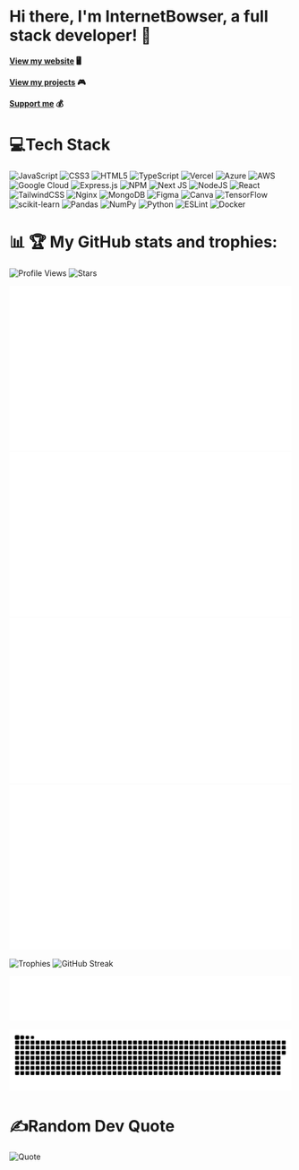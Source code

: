 # Hi there, I'm InternetBowser, a full stack developer! 🚀

**[View my website](https://www.internetbowser.com) 🖥️**

**[View my projects](https://www.internetbowser.com/projects) 🎮**

**[Support me](https://www.buymeacoffee.com/InternetBowser) 💰**

<!-- Stats -->

# 💻Tech Stack
![JavaScript](https://img.shields.io/badge/javascript-%23323330.svg?style=for-the-badge&logo=javascript&logoColor=%23F7DF1E) ![CSS3](https://img.shields.io/badge/css3-%231572B6.svg?style=for-the-badge&logo=css3&logoColor=white) ![HTML5](https://img.shields.io/badge/html5-%23E34F26.svg?style=for-the-badge&logo=html5&logoColor=white) ![TypeScript](https://img.shields.io/badge/typescript-%23007ACC.svg?style=for-the-badge&logo=typescript&logoColor=white) ![Vercel](https://img.shields.io/badge/vercel-%23000000.svg?style=for-the-badge&logo=vercel&logoColor=white) ![Azure](https://img.shields.io/badge/azure-%230072C6.svg?style=for-the-badge&logo=azure-devops&logoColor=white) ![AWS](https://img.shields.io/badge/AWS-%23FF9900.svg?style=for-the-badge&logo=amazon-aws&logoColor=white) ![Google Cloud](https://img.shields.io/badge/Google%20Cloud-%234285F4.svg?style=for-the-badge&logo=google-cloud&logoColor=white) ![Express.js](https://img.shields.io/badge/express.js-%23404d59.svg?style=for-the-badge&logo=express&logoColor=%2361DAFB) ![NPM](https://img.shields.io/badge/NPM-%23000000.svg?style=for-the-badge&logo=npm&logoColor=white) ![Next JS](https://img.shields.io/badge/Next-black?style=for-the-badge&logo=next.js&logoColor=white) ![NodeJS](https://img.shields.io/badge/node.js-6DA55F?style=for-the-badge&logo=node.js&logoColor=white) ![React](https://img.shields.io/badge/react-%2320232a.svg?style=for-the-badge&logo=react&logoColor=%2361DAFB) ![TailwindCSS](https://img.shields.io/badge/tailwindcss-%2338B2AC.svg?style=for-the-badge&logo=tailwind-css&logoColor=white) ![Nginx](https://img.shields.io/badge/nginx-%23009639.svg?style=for-the-badge&logo=nginx&logoColor=white) ![MongoDB](https://img.shields.io/badge/MongoDB-%234ea94b.svg?style=for-the-badge&logo=mongodb&logoColor=white) 	![Figma](https://img.shields.io/badge/figma-%23F24E1E.svg?style=for-the-badge&logo=figma&logoColor=white) ![Canva](https://img.shields.io/badge/Canva-%2300C4CC.svg?style=for-the-badge&logo=Canva&logoColor=white) ![TensorFlow](https://img.shields.io/badge/TensorFlow-%23FF6F00.svg?style=for-the-badge&logo=TensorFlow&logoColor=white) ![scikit-learn](https://img.shields.io/badge/scikit--learn-%23F7931E.svg?style=for-the-badge&logo=scikit-learn&logoColor=white) ![Pandas](https://img.shields.io/badge/pandas-%23150458.svg?style=for-the-badge&logo=pandas&logoColor=white) ![NumPy](https://img.shields.io/badge/numpy-%23013243.svg?style=for-the-badge&logo=numpy&logoColor=white) ![Python](https://img.shields.io/badge/python-3670A0?style=for-the-badge&logo=python&logoColor=ffdd54) ![ESLint](https://img.shields.io/badge/ESLint-4B3263?style=for-the-badge&logo=eslint&logoColor=white) ![Docker](https://img.shields.io/badge/docker-%230db7ed.svg?style=for-the-badge&logo=docker&logoColor=white)


# 📊 🏆 My GitHub stats and trophies:

![Profile Views](https://komarev.com/ghpvc/?username=InternetBowser670&label=Profile%20views&color=0e75b6&style=flat)
![Stars](https://img.shields.io/github/stars/InternetBowser670?label=Stars&style=social)

![My Github Stats](https://raw.githubusercontent.com/InternetBowser670/github-stats-jstrieb/master/generated/overview.svg#gh-dark-mode-only)
![My Github Stats](https://raw.githubusercontent.com/InternetBowser670/github-stats-jstrieb/master/generated/overview.svg#gh-light-mode-only)
![Top Langs](https://raw.githubusercontent.com/InternetBowser670/github-stats-jstrieb/master/generated/languages.svg#gh-light-mode-only)
![Top Langs](https://raw.githubusercontent.com/InternetBowser670/github-stats-jstrieb/master/generated/languages.svg#gh-dark-mode-only)

![Trophies](https://github-profile-trophy.screw-hand.vercel.app/?username=InternetBowser670&wantAncientAccount=false&wantNewAccount=false&rank=-UNKNOWN&theme=darkhub)
![GitHub Streak](https://github-readme-streak-stats-eta-blond.vercel.app?user=InternetBowser670&theme=transparent&mode=weekly)

![GitHub Topics](./metrics.plugin.topics.icons.svg)

<picture>
  <source srcset="dist/github-contribution-grid-snake-dark.svg" media="(prefers-color-scheme: dark)">
  <source srcset="dist/github-contribution-grid-snake.svg" media="(prefers-color-scheme: light)">
  <img alt="GitHub Contribution Snake" src="dist/github-contribution-grid-snake.svg">
</picture>


# ✍️Random Dev Quote

![Quote](https://quotes-github-readme.vercel.app/api?type=horizontal&theme=dark)
